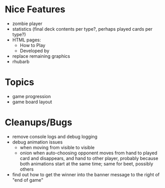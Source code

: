 Nice Features
===
- zombie player
- statistics (final deck contents per type?, perhaps played cards per type?)
- HTML pages:
  - How to Play
  - Developed by
- replace remaining graphics
- rhubarb

Topics
===
- game progression
- game board layout

Cleanups/Bugs
===
- remove console logs and debug logging
- debug animation issues
  - when moving from visible to visible
  - onion when auto-choosing opponent moves from hand to played card and disappears, and hand to other player,
    probably because both animations start at the same time; same for beet, possibly others
- find out how to get the winner into the banner message to the right of "end of game"
